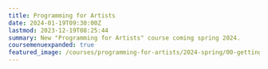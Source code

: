 ```yaml
---
title: Programming for Artists
date: 2024-01-19T09:30:00Z
lastmod: 2023-12-19T08:25:44
summary: New "Programming for Artists" course coming spring 2024.
coursemenuexpanded: true
featured_image: /courses/programming-for-artists/2024-spring/00-getting-started/2024-programming-for-artists-course-image.jpg
---
```

